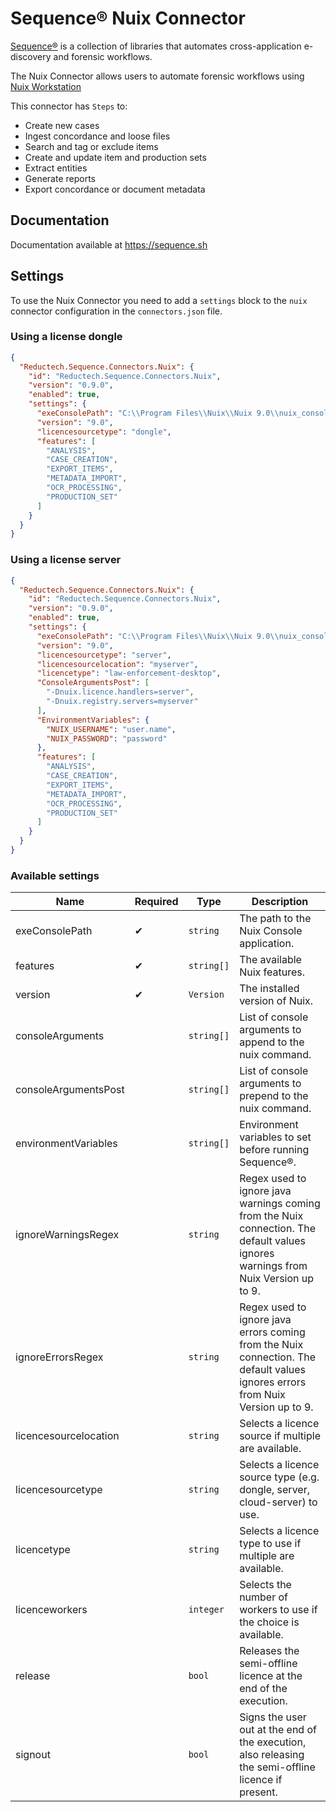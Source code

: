 # Sequence® Nuix Connector

[Sequence®](https://gitlab.com/reductech/sequence) is a collection of
libraries that automates cross-application e-discovery and forensic workflows.

The Nuix Connector allows users to automate forensic workflows using
[Nuix Workstation](https://www.nuix.com/products/nuixworkstation)

This connector has `Steps` to:

- Create new cases
- Ingest concordance and loose files
- Search and tag or exclude items
- Create and update item and production sets
- Extract entities
- Generate reports
- Export concordance or document metadata

## Documentation

Documentation available at https://sequence.sh

## Settings

To use the Nuix Connector you need to add a `settings` block to the `nuix` connector configuration in the `connectors.json` file.

### Using a license dongle

```json
{
  "Reductech.Sequence.Connectors.Nuix": {
    "id": "Reductech.Sequence.Connectors.Nuix",
    "version": "0.9.0",
    "enabled": true,
    "settings": {
      "exeConsolePath": "C:\\Program Files\\Nuix\\Nuix 9.0\\nuix_console.exe",
      "version": "9.0",
      "licencesourcetype": "dongle",
      "features": [
        "ANALYSIS",
        "CASE_CREATION",
        "EXPORT_ITEMS",
        "METADATA_IMPORT",
        "OCR_PROCESSING",
        "PRODUCTION_SET"
      ]
    }
  }
}
```

### Using a license server

```json
{
  "Reductech.Sequence.Connectors.Nuix": {
    "id": "Reductech.Sequence.Connectors.Nuix",
    "version": "0.9.0",
    "enabled": true,
    "settings": {
      "exeConsolePath": "C:\\Program Files\\Nuix\\Nuix 9.0\\nuix_console.exe",
      "version": "9.0",
      "licencesourcetype": "server",
      "licencesourcelocation": "myserver",
      "licencetype": "law-enforcement-desktop",
      "ConsoleArgumentsPost": [
        "-Dnuix.licence.handlers=server",
        "-Dnuix.registry.servers=myserver"
      ],
      "EnvironmentVariables": {
        "NUIX_USERNAME": "user.name",
        "NUIX_PASSWORD": "password"
      },
      "features": [
        "ANALYSIS",
        "CASE_CREATION",
        "EXPORT_ITEMS",
        "METADATA_IMPORT",
        "OCR_PROCESSING",
        "PRODUCTION_SET"
      ]
    }
  }
}
```

### Available settings

| Name                  | Required | Type       | Description                                                                                                                        |
| --------------------- | -------- | ---------- | ---------------------------------------------------------------------------------------------------------------------------------- |
| exeConsolePath        | ✔        | `string`   | The path to the Nuix Console application.                                                                                          |
| features              | ✔        | `string[]` | The available Nuix features.                                                                                                       |
| version               | ✔        | `Version`  | The installed version of Nuix.                                                                                                     |
| consoleArguments      |          | `string[]` | List of console arguments to append to the nuix command.                                                                           |
| consoleArgumentsPost  |          | `string[]` | List of console arguments to prepend to the nuix command.                                                                          |
| environmentVariables  |          | `string[]` | Environment variables to set before running Sequence®.                                                                             |
| ignoreWarningsRegex   |          | `string`   | Regex used to ignore java warnings coming from the Nuix connection. The default values ignores warnings from Nuix Version up to 9. |
| ignoreErrorsRegex     |          | `string`   | Regex used to ignore java errors coming from the Nuix connection. The default values ignores errors from Nuix Version up to 9.     |
| licencesourcelocation |          | `string`   | Selects a licence source if multiple are available.                                                                                |
| licencesourcetype     |          | `string`   | Selects a licence source type (e.g. dongle, server, cloud-server) to use.                                                          |
| licencetype           |          | `string`   | Selects a licence type to use if multiple are available.                                                                           |
| licenceworkers        |          | `integer`  | Selects the number of workers to use if the choice is available.                                                                   |
| release               |          | `bool`     | Releases the semi-offline licence at the end of the execution.                                                                     |
| signout               |          | `bool`     | Signs the user out at the end of the execution, also releasing the semi-offline licence if present.                                |

